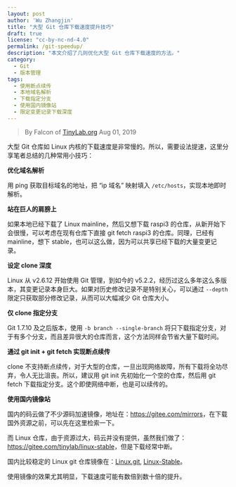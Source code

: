 ```yaml
---
layout: post
author: 'Wu Zhangjin'
title: "大型 Git 仓库下载速度提升技巧"
draft: true
license: "cc-by-nc-nd-4.0"
permalink: /git-speedup/
description: "本文介绍了几则优化大型 Git 仓库下载速度的方法。"
category:
  - Git
  - 版本管理
tags:
  - 使用断点续传
  - 本地域名解析
  - 下载指定分支
  - 使用国内镜像站
  - 限定变更记录下载深度
---
```


> By Falcon of [TinyLab.org][1]
> Aug 01, 2019

大型 Git 仓库如 Linux 内核的下载速度是非常慢的。所以，需要设法提速，这里分享笔者总结的几种常用小技巧：

**优化域名解析**

用 ping 获取目标域名的地址，把 “ip 域名” 映射填入 `/etc/hosts`，实现本地即时解析。

**站在巨人的肩膀上**

如果本地已经下载了 Linux mainline，然后又想下载 raspi3 的仓库，从新开始下会很慢，可以考虑在现有仓库下直接 git fetch raspi3 的仓库。同理，已经有 mainline，想下 stable，也可以这么做，因为可以共享已经下载的大量变更记录。

**设定 clone 深度**

Linux 从 v2.6.12 开始使用 Git 管理，到如今的 v5.2.2，经历过这么多年这么多版本，其变更记录本身巨大。如果对历史修改记录不是特别关心，可以通过 `--depth` 限定只获取部分修改记录，从而可以大幅减少 Git 仓库大小。

**仅 clone 指定分支**

Git 1.7.10 及之后版本，使用 `-b branch --single-branch` 将只下载指定分支，对于有多个分支，而且差异很大的仓库而言，这个方法同样会节省大量下载时间。

**通过 git init + git fetch 实现断点续传**

clone 不支持断点续传，对于大型的仓库，一旦出现网络故障，所有下载将全功尽弃，令人无比沮丧。所以，建议用 git init 先初始化一个空的仓库，然后用 git fetch 下载指定分支。这个即使网络中断，也是可以续传的。

**使用国内镜像站**

国内的码云做了不少源码加速镜像，地址在：<https://gitee.com/mirrors>，在下载国外资源之前，可以先在这里检索一下。

而 Linux 仓库，由于资源过大，码云并没有提供，虽然我们做了：<https://gitee.com/tinylab/linux-stable>，但是下载经常中断。

国内比较稳定的 Linux git 仓库镜像在：[Linux.git](http://mirrors.ustc.edu.cn/linux.git/), [Linux-Stable](https://mirrors.tuna.tsinghua.edu.cn/git/linux-stable.git)。

使用镜像的效果尤其明显，下载速度可能有数倍到数十倍的提升。

[1]: http://tinylab.org
